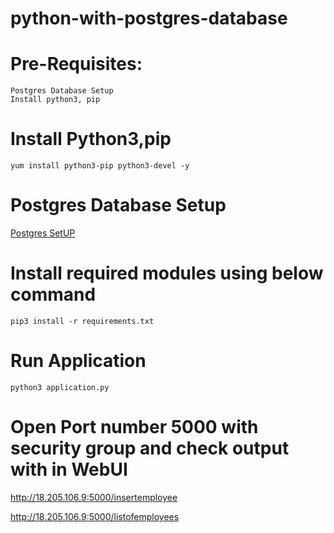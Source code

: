 # python-with-postgres-database

# Pre-Requisites:
    Postgres Database Setup
    Install python3, pip
# Install Python3,pip
    yum install python3-pip python3-devel -y
# Postgres Database Setup
  [Postgres SetUP](https://github.com/Naresh240/postgres-database-setup/blob/main/README.md)
# Install required modules using below command
    pip3 install -r requirements.txt
# Run Application
    python3 application.py
# Open Port number 5000 with security group and check output with in WebUI
  http://18.205.106.9:5000/insertemployee
 
  http://18.205.106.9:5000/listofemployees
